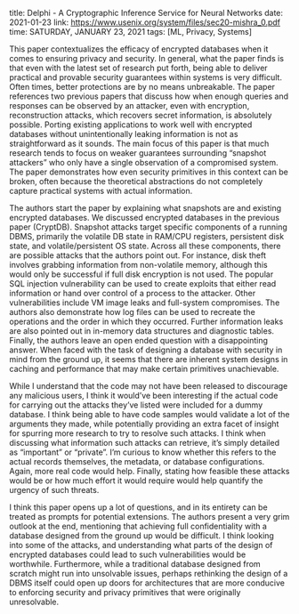 title: Delphi - A Cryptographic Inference Service for Neural Networks
date: 2021-01-23
link: https://www.usenix.org/system/files/sec20-mishra_0.pdf
time: SATURDAY, JANUARY 23, 2021
tags: [ML, Privacy, Systems]

This paper contextualizes the efficacy of encrypted databases when it comes to ensuring privacy and security. In general, what the paper finds is that even with the latest set of research put forth, being able to deliver practical and provable security guarantees within systems is very difficult. Often times, better protections are by no means unbreakable. The paper references two previous papers that discuss how when enough queries and responses can be observed by an attacker, even with encryption, reconstruction attacks, which recovers secret information, is absolutely possible. Porting existing applications to work well with encrypted databases without unintentionally leaking information is not as straightforward as it sounds. The main focus of this paper is that much research tends to focus on weaker guarantees surrounding “snapshot attackers” who only have a single observation of a compromised system. The paper demonstrates how even security primitives in this context can be broken, often because the theoretical abstractions do not completely capture practical systems with actual information.

The authors start the paper by explaining what snapshots are and existing encrypted databases. We discussed encrypted databases in the previous paper (CryptDB). Snapshot attacks target specific components of a running DBMS, primarily the volatile DB state in RAM/CPU registers, persistent disk state, and volatile/persistent OS state. Across all these components, there are possible attacks that the authors point out. For instance, disk theft involves grabbing information from non-volatile memory, although this would only be successful if full disk encryption is not used. The popular SQL injection vulnerability can be used to create exploits that either read information or hand over control of a process to the attacker. Other vulnerabilities include VM image leaks and full-system compromises. The authors also demonstrate how log files can be used to recreate the operations and the order in which they occurred. Further information leaks are also pointed out in in-memory data structures and diagnostic tables. Finally, the authors leave an open ended question with a disappointing answer. When faced with the task of designing a database with security in mind from the ground up, it seems that there are inherent system designs in caching and performance that may make certain primitives unachievable.

While I understand that the code may not have been released to discourage any malicious users, I think it would’ve been interesting if the actual code for carrying out the attacks they’ve listed were included for a dummy database. I think being able to have code samples would validate a lot of the arguments they made, while potentially providing an extra facet of insight for spurring more research to try to resolve such attacks. I think when discussing what information such attacks can retrieve, it’s simply detailed as “important” or “private”. I’m curious to know whether this refers to the actual records themselves, the metadata, or database configurations. Again, more real code would help. Finally, stating how feasible these attacks would be or how much effort it would require would help quantify the urgency of such threats.

I think this paper opens up a lot of questions, and in its entirety can be treated as prompts for potential extensions. The authors present a very grim outlook at the end, mentioning that achieving full confidentiality with a database designed from the ground up would be difficult. I think looking into some of the attacks, and understanding what parts of the design of encrypted databases could lead to such vulnerabilities would be worthwhile. Furthermore, while a traditional database designed from scratch might run into unsolvable issues, perhaps rethinking the design of a DBMS itself could open up doors for architectures that are more conducive to enforcing security and privacy primitives that were originally unresolvable.

